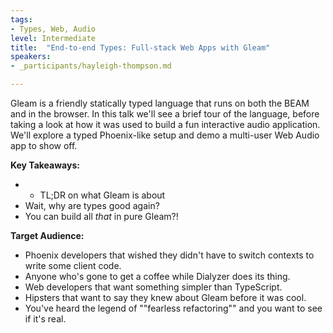 ```yaml
---
tags:	
- Types, Web, Audio
level: Intermediate
title: 	"End-to-end Types: Full-stack Web Apps with Gleam"
speakers:
- _participants/hayleigh-thompson.md

---
```

Gleam is a friendly statically typed language that runs on both the BEAM and in the browser. In this talk we'll see a brief tour of the language, before taking a look at how it was used to build a fun interactive audio application. We'll explore a typed Phoenix-like setup and demo a multi-user Web Audio app to show off.

**Key Takeaways:**
- - TL;DR on what Gleam is about
- Wait, why are types good again?
- You can build all *that* in pure Gleam?!

**Target Audience:**
- Phoenix developers that wished they didn't have to switch contexts to write some client code.
- Anyone who's gone to get a coffee while Dialyzer does its thing.
- Web developers that want something simpler than TypeScript.
- Hipsters that want to say they knew about Gleam before it was cool.
- You've heard the legend of ""fearless refactoring"" and you want to see if it's real.